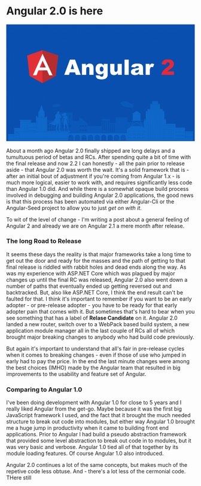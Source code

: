 ﻿# Angular 2.0 is here

![](Angular2.png)

About a month ago Angular 2.0 finally shipped are long delays and a tumultuous period of betas and RCs. After spending quite a bit of time with the final release and now 2.2 I can honestly - all the pain prior to release aside - that Angular 2.0 was worth the wait. It's a solid framework that is - after an initial bout of adjustment if you're coming from Angular 1.x - is much more logical, easier to work with, and requires significantly less code than Angular 1.0 did. And while there is a somewhat opaque build process involved in debugging and building Angular 2.0 applications, the good news is that this process has been automated via either Angular-Cli or the Angular-Seed project to allow you to just *get on with it*. 

To wit of the level of change - I'm writing a post about a general feeling of Angular 2 and already we are on Angular 2.1 a mere month after release.

### The long Road to Release
It seems these days the reality is that major frameworks take a long time to get out the door and ready for the masses and the path of getting to that final release is riddled with rabbit holes and dead ends along the way. As was my experience with ASP.NET Core which was plagued by major changes up until the final RC was released, Angular 2.0 also went down a number of paths that eventually ended up getting reversed out and backtracked. But, also like ASP.NET Core, I think the end result can't be faulted for that. I think it's important to remember if you want to be an early adopter - or pre-release adopter - you have to be ready for that early adopter pain that comes with it. But sometimes that's hard to bear when you see something that has a label of **Relase Candidate** on it. Angular 2.0 landed a new router, switch over to a WebPack based build system, a new application module manager all in the last couple of RCs all of which brought major breaking changes to anybody who had build code previously.

But again it's important to understand that all's fair in pre-release cycles when it comes to breaking changes - even if those of use who jumped in early had to pay the price. In the end the last minute changes were among the best choices (IMHO) made by the Angular team that resulted in big improvements to the usability and feature set of Angular.

### Comparing to Angular 1.0
I've been doing development with Angular 1.0 for close to 5 years and I really liked Angular from the get-go. Maybe because it was the first big JavaScript framework I used, and the fact that it brought the much needed structure to break out code into modules, but either way Angular 1.0 brought me a huge jump in productivity when it came to building front end applications. Prior to Angular I had build a pseudo abstraction framework that provided some level abstraction to break out code in to modules, but it was very basic and verbose. Angular 1.0 tied all of that together by its module loading features. Of course Angular 1.0 also introduced.

Angular 2.0 continues a lot of the same concepts, but makes much of the repetive code less obtuse. And - there's a lot less of the cermonial code. THere still 


<!-- Post Configuration -->
<!--
```xml
<blogpost>
<abstract>

</abstract>
<categories>

</categories>
<keywords>

</keywords>
<weblogs>
<postid></postid>
<weblog>
Rick Strahl's Weblog
</weblog>
</weblogs>
</blogpost>
```
-->
<!-- End Post Configuration -->
